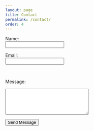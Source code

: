 ```yaml
---
layout: page
title: Contact
permalink: /contact/
order: 4
---
```



<form action="https://formkeep.com/f/c359db21ec3d"  method="POST">
  <label for="name">Name:</label><br>
  <input type="text" name="name" id="name" required>
  
  <label for="email">Email:</label><br>
  <input type="email" name="email" id="email" required>
  
  <br>
  
  <label for="message">Message:</label><br>
  <textarea name="message" id="message" required rows="5" cols="30"></textarea>
  
  <button type="submit">Send Message</button>
</form>
